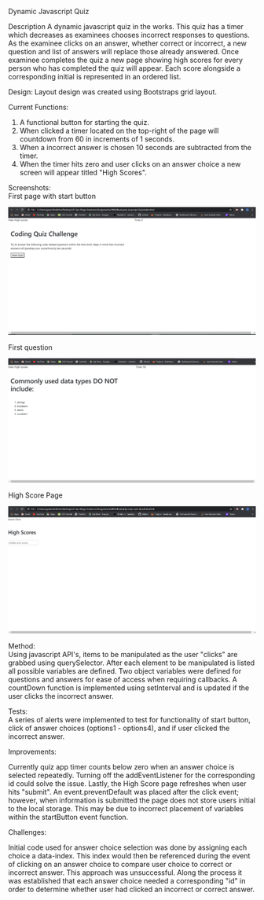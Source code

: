 Dynamic Javascript Quiz 

Description
A dynamic javascript quiz in the works. This quiz has a timer which decreases as examinees chooses incorrect responses to questions. As the examinee clicks on an answer, whether correct or incorrect, a new question and list of answers will replace those already answered. Once examinee completes the quiz a new page showing high scores for every person who has completed the quiz will appear. Each score alongside a corresponding initial is represented in an ordered list. 

Design:
Layout design was created using Bootstraps grid layout. 

Current Functions:

1. A functional button for starting the quiz. 
2. When clicked a timer located on the top-right of the page will countdown from 60 in increments of 1 seconds. 
3. When a incorrect answer is chosen 10 seconds are subtracted from the timer. 
4. When the timer hits zero and user clicks on an answer choice a new screen will appear titled "High Scores".


Screenshots:<br>
First page with start button

<img src="Assets\Snapshots\Start-Button.PNG" alt="Img1 first page with start button">

First question

<img src = "Assets\Snapshots\First-Question.PNG" alt ="Img2 Question with choices">

High Score Page

<img src= "Assets\Snapshots\High-Scores.PNG" alt="Img3 High Score page">

Method:<br>
Using javascript API's, items to be manipulated as the user "clicks" are grabbed using querySelector. After each element to be manipulated is listed all possible variables are defined. Two object variables were defined for questions and answers for ease of access when requiring callbacks. A countDown function is implemented using setInterval and is updated if the user clicks the incorrect answer. 

Tests:<br>
A series of alerts were implemented to test for functionality of start button, click of answer choices (options1 - options4), and if user clicked the incorrect answer. 

Improvements:<br>

Currently quiz app timer counts below zero when an answer choice is selected repeatedly. Turning off the addEventListener for the corresponding id could solve the issue. Lastly, the High Score page refreshes when user hits "submit". An event.preventDefault was placed after the click event; however, when information is submitted the page does not store users initial to the local storage. This may be  due to incorrect placement of variables within the startButton event function. 

Challenges:<br>

Initial code used for answer choice selection was done by assigning each choice a data-index. This index would then be referenced during the event of clicking on an answer choice to compare user choice to correct or incorrect answer. This approach was unsuccessful. Along the process it was established that each answer choice needed a corresponding "id" in order to determine whether user had clicked an incorrect or correct answer. 


